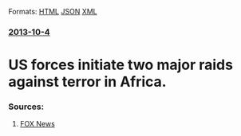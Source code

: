 
Formats: [HTML](/news/2013/10/4/us-forces-initiate-two-major-raids-against-terror-in-africa.html)  [JSON](/news/2013/10/4/us-forces-initiate-two-major-raids-against-terror-in-africa.json)  [XML](/news/2013/10/4/us-forces-initiate-two-major-raids-against-terror-in-africa.xml)  

### [2013-10-4](/news/2013/10/4/index.md)

##### 
# US forces initiate two major raids against terror in Africa. 




### Sources:

1. [FOX News](http://www.foxnews.com/world/2013/10/05/us-forces-conduct-2-major-terror-raids/)
